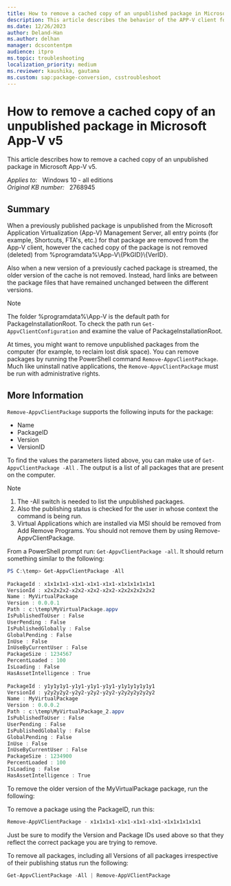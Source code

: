 ```yaml
---
title: How to remove a cached copy of an unpublished package in Microsoft App-V v5
description: This article describes the behavior of the APP-V client for unpublishing and explains how to remove (delete) a previously published package from the APP-V client.
ms.date: 12/26/2023
author: Deland-Han
ms.author: delhan
manager: dcscontentpm
audience: itpro
ms.topic: troubleshooting
localization_priority: medium
ms.reviewer: kaushika, gautama
ms.custom: sap:package-conversion, csstroubleshoot
---
```

# How to remove a cached copy of an unpublished package in Microsoft App-V v5

This article describes how to remove a cached copy of an unpublished package in Microsoft App-V v5.

_Applies to:_ &nbsp; Windows 10 - all editions  
_Original KB number:_ &nbsp; 2768945

## Summary

When a previously published package is unpublished from the Microsoft Application Virtualization (App-V) Management Server, all entry points (for example, Shortcuts, FTA's, etc.) for that package are removed from the App-V client, however the cached copy of the package is not removed (deleted) from %programdata%\\App-V\\{PkGID}\\{VerID}.

Also when a new version of a previously cached package is streamed, the older version of the cache is not removed. Instead, hard links are between the package files that have remained unchanged between the different versions.

> [!NOTE]
> The folder %programdata%\\App-V is the default path for PackageInstallationRoot. To check the path run `Get-AppvClientConfiguration` and examine the value of PackageInstallationRoot.

At times, you might want to remove unpublished packages from the computer (for example, to reclaim lost disk space). You can remove packages by running the PowerShell command `Remove-AppvClientPackage`. Much like uninstall native applications, the `Remove-AppvClientPackage` must be run with administrative rights.

## More Information

`Remove-AppvClientPackage` supports the following inputs for the package:

- Name
- PackageID
- Version
- VersionID

To find the values the parameters listed above, you can make use of `Get-AppvClientPackage -All` . The output is a list of all packages that are present on the computer.

> [!Note]
>
> 1. The -All switch is needed to list the unpublished packages.
> 2. Also the publishing status is checked for the user in whose context the command is being run.
> 3. Virtual Applications which are installed via MSI should be removed from Add Remove Programs. You should not remove them by using Remove-AppvClientPackage.

From a PowerShell prompt run: `Get-AppvClientPackage -all`. It should return something similar to the following:

```powershell
PS C:\temp> Get-AppvClientPackage -All  
 
PackageId : x1x1x1x1-x1x1-x1x1-x1x1-x1x1x1x1x1x1  
VersionId : x2x2x2x2-x2x2-x2x2-x2x2-x2x2x2x2x2x2 
Name : MyVirtualPackage  
Version : 0.0.0.1  
Path : c:\temp\MyVirtualPackage.appv  
IsPublishedToUser : False  
UserPending : False  
IsPublishedGlobally : False  
GlobalPending : False  
InUse : False  
InUseByCurrentUser : False  
PackageSize : 1234567  
PercentLoaded : 100  
IsLoading : False  
HasAssetIntelligence : True  
  
PackageId : y1y1y1y1-y1y1-y1y1-y1y1-y1y1y1y1y1y1  
VersionId : y2y2y2y2-y2y2-y2y2-y2y2-y2y2y2y2y2y2  
Name : MyVirtualPackage  
Version : 0.0.0.2  
Path : c:\temp\MyVirtualPackage_2.appv  
IsPublishedToUser : False  
UserPending : False  
IsPublishedGlobally : False  
GlobalPending : False  
InUse : False  
InUseByCurrentUser : False  
PackageSize : 1234900 
PercentLoaded : 100  
IsLoading : False 
HasAssetIntelligence : True  
```

To remove the older version of the MyVirtualPackage package, run the following:

To remove a package using the PackageID, run this:

```PowerShell
Remove-AppVClientPackage - x1x1x1x1-x1x1-x1x1-x1x1-x1x1x1x1x1x1  
```

Just be sure to modify the Version and Package IDs used above so that they reflect the correct package you are trying to remove.

To remove all packages, including all Versions of all packages irrespective of their publishing status run the following:

```PowerShell
Get-AppvClientPackage -All | Remove-AppVClientPackage
```
